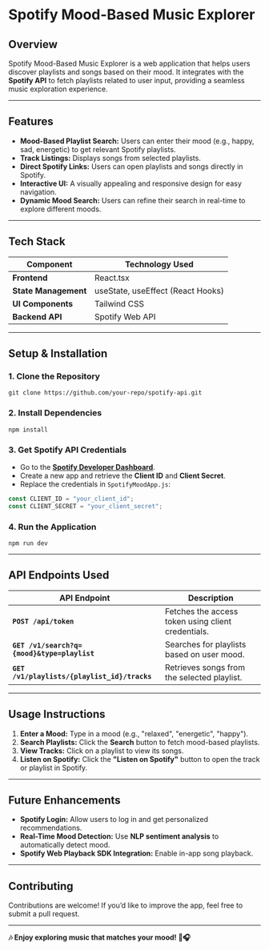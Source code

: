 # **Spotify Mood-Based Music Explorer**  

## **Overview**  
Spotify Mood-Based Music Explorer is a web application that helps users discover playlists and songs based on their mood. It integrates with the **Spotify API** to fetch playlists related to user input, providing a seamless music exploration experience.  

---

## **Features**  

- **Mood-Based Playlist Search:** Users can enter their mood (e.g., happy, sad, energetic) to get relevant Spotify playlists.  
- **Track Listings:** Displays songs from selected playlists.  
- **Direct Spotify Links:** Users can open playlists and songs directly in Spotify.  
- **Interactive UI:** A visually appealing and responsive design for easy navigation.  
- **Dynamic Mood Search:** Users can refine their search in real-time to explore different moods.  

---

## **Tech Stack**  

| Component       | Technology Used          |
|----------------|-------------------------|
| **Frontend**    | React.tsx                 |
| **State Management** | useState, useEffect (React Hooks) |
| **UI Components** | Tailwind CSS |
| **Backend API** | Spotify Web API |

---

## **Setup & Installation**  

### **1. Clone the Repository**  
```
git clone https://github.com/your-repo/spotify-api.git
```

### **2. Install Dependencies**  
```
npm install
```

### **3. Get Spotify API Credentials**  
- Go to the **[Spotify Developer Dashboard](https://developer.spotify.com/dashboard/applications)**.  
- Create a new app and retrieve the **Client ID** and **Client Secret**.  
- Replace the credentials in `SpotifyMoodApp.js`:  
```js
const CLIENT_ID = "your_client_id";
const CLIENT_SECRET = "your_client_secret";
```

### **4. Run the Application**  
```
npm run dev
```


---

## **API Endpoints Used**  

| API Endpoint | Description |
|-------------|-------------|
| **`POST /api/token`** | Fetches the access token using client credentials. |
| **`GET /v1/search?q={mood}&type=playlist`** | Searches for playlists based on user mood. |
| **`GET /v1/playlists/{playlist_id}/tracks`** | Retrieves songs from the selected playlist. |

---


## **Usage Instructions**  

1. **Enter a Mood:** Type in a mood (e.g., "relaxed", "energetic", "happy").  
2. **Search Playlists:** Click the **Search** button to fetch mood-based playlists.  
3. **View Tracks:** Click on a playlist to view its songs.  
4. **Listen on Spotify:** Click the **"Listen on Spotify"** button to open the track or playlist in Spotify.  

---

## **Future Enhancements**  

- **Spotify Login:** Allow users to log in and get personalized recommendations.  
- **Real-Time Mood Detection:** Use **NLP sentiment analysis** to automatically detect mood.  
- **Spotify Web Playback SDK Integration:** Enable in-app song playback.  

---

## **Contributing**  
Contributions are welcome! If you’d like to improve the app, feel free to submit a pull request.  

---




**🎶 Enjoy exploring music that matches your mood! 🚀🎧**  
